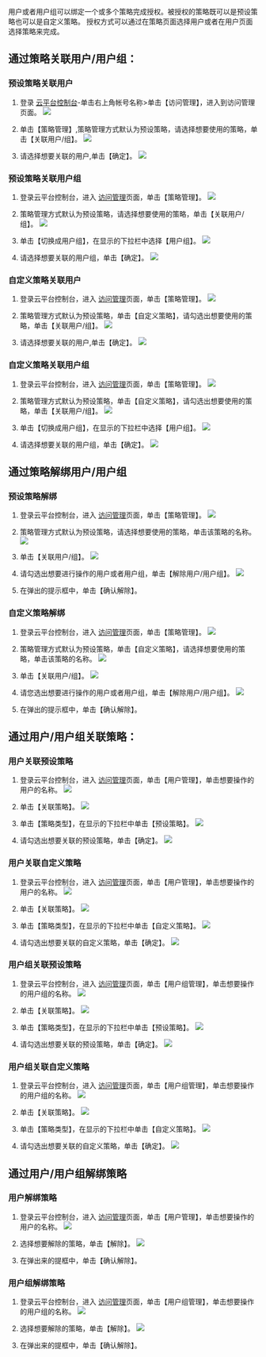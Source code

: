 用户或者用户组可以绑定一个或多个策略完成授权。被授权的策略既可以是预设策略也可以是自定义策略。
授权方式可以通过在策略页面选择用户或者在用户页面选择策略来完成。

## 通过策略关联用户/用户组： 

### 预设策略关联用户

1. 登录 [云平台控制台](http://console.tce.fsphere.cn/)-单击右上角帐号名称>单击【访问管理】，进入到访问管理页面。
![](http://imgcache.tce.fsphere.cn/image/mc.qcloudimg.com/static/img/410283c030920941c0237fdf9488a41b/26B09C9B+0466+4977+B4A7+A7B6F4D5205F+.png)

2. 单击【策略管理】,策略管理方式默认为预设策略，请选择想要使用的策略，单击【关联用户/组】。
![](http://imgcache.tce.fsphere.cn/image/mc.qcloudimg.com/static/img/bc3727622f2009c0479c6510826d57dd/image.png)

3. 请选择想要关联的用户,单击【确定】。
![](http://imgcache.tce.fsphere.cn/image/mc.qcloudimg.com/static/img/a90e766b4396eae04f9a76f841fb1414/image.png)

### 预设策略关联用户组

1. 登录云平台控制台，进入 [访问管理](http://console.tce.fsphere.cn/cam)页面，单击【策略管理】。
![](http://imgcache.tce.fsphere.cn/image/mc.qcloudimg.com/static/img/03bf16eed931434ab2ae855eda0bcf3e/image.png)

2. 策略管理方式默认为预设策略，请选择想要使用的策略，单击【关联用户/组】。
![](http://imgcache.tce.fsphere.cn/image/mc.qcloudimg.com/static/img/bc3727622f2009c0479c6510826d57dd/image.png)

3.  单击【切换成用户组】，在显示的下拉栏中选择【用户组】。
![](http://imgcache.tce.fsphere.cn/image/mc.qcloudimg.com/static/img/bdfb5baa866420a1924561a275ba1054/image.png)

4. 请选择想要关联的用户组，单击【确定】。
![](http://imgcache.tce.fsphere.cn/image/mc.qcloudimg.com/static/img/0e78661d5a3686bd588412fe1b4345a6/image.png)

### 自定义策略关联用户

1. 登录云平台控制台，进入 [访问管理](http://console.tce.fsphere.cn/cam)页面，单击【策略管理】。
![](http://imgcache.tce.fsphere.cn/image/mc.qcloudimg.com/static/img/03bf16eed931434ab2ae855eda0bcf3e/image.png)

2. 策略管理方式默认为预设策略，单击【自定义策略】，请勾选出想要使用的策略，单击【关联用户/组】。
![](http://imgcache.tce.fsphere.cn/image/mc.qcloudimg.com/static/img/e08a1ae5889de78e40067a0d44ba45f6/image.png)

3. 请选择想要关联的用户,单击【确定】。
![](http://imgcache.tce.fsphere.cn/image/mc.qcloudimg.com/static/img/a90e766b4396eae04f9a76f841fb1414/image.png)

### 自定义策略关联用户组

1. 登录云平台控制台，进入 [访问管理](http://console.tce.fsphere.cn/cam)页面，单击【策略管理】。
![](http://imgcache.tce.fsphere.cn/image/mc.qcloudimg.com/static/img/03bf16eed931434ab2ae855eda0bcf3e/image.png)

2. 策略管理方式默认为预设策略，单击【自定义策略】，请勾选出想要使用的策略，单击【关联用户/组】。
![](http://imgcache.tce.fsphere.cn/image/mc.qcloudimg.com/static/img/e08a1ae5889de78e40067a0d44ba45f6/image.png)

3.  单击【切换成用户组】，在显示的下拉栏中选择【用户组】。
![](http://imgcache.tce.fsphere.cn/image/mc.qcloudimg.com/static/img/bdfb5baa866420a1924561a275ba1054/image.png)

4. 请选择想要关联的用户组，单击【确定】。
![](http://imgcache.tce.fsphere.cn/image/mc.qcloudimg.com/static/img/0e78661d5a3686bd588412fe1b4345a6/image.png)

## 通过策略解绑用户/用户组
### 预设策略解绑

1. 登录云平台控制台，进入 [访问管理](http://console.tce.fsphere.cn/cam)页面，单击【策略管理】。
![](http://imgcache.tce.fsphere.cn/image/mc.qcloudimg.com/static/img/03bf16eed931434ab2ae855eda0bcf3e/image.png)

2. 策略管理方式默认为预设策略，请选择想要使用的策略，单击该策略的名称。
![](http://imgcache.tce.fsphere.cn/image/mc.qcloudimg.com/static/img/66ef0dfadeb2c2ce384eeeeb4658db0b/image.png)

3. 单击【关联用户/组】。
![](http://imgcache.tce.fsphere.cn/image/mc.qcloudimg.com/static/img/40ac698f1a5be666a21eb74b9646d126/image.png)

4. 请勾选出想要进行操作的用户或者用户组，单击【解除用户/用户组】。
![](http://imgcache.tce.fsphere.cn/image/mc.qcloudimg.com/static/img/f063993c65c25f2f74c9279671438159/image.png)

5. 在弹出的提示框中，单击【确认解除】。 

### 自定义策略解绑

1. 登录云平台控制台，进入 [访问管理](http://console.tce.fsphere.cn/cam)页面，单击【策略管理】。
![](http://imgcache.tce.fsphere.cn/image/mc.qcloudimg.com/static/img/03bf16eed931434ab2ae855eda0bcf3e/image.png)

2. 策略管理方式默认为预设策略，单击【自定义策略】，请选择想要使用的策略，单击该策略的名称。
![](http://imgcache.tce.fsphere.cn/image/mc.qcloudimg.com/static/img/6744e6e12f6cb446e7b7539b9ca3e5cc/image.png)

3. 单击【关联用户/组】。
![](http://imgcache.tce.fsphere.cn/image/mc.qcloudimg.com/static/img/bf59d352ee609f5d7d8f55efd9dbaf5f/image.png)

4. 请您选出想要进行操作的用户或者用户组，单击【解除用户/用户组】。
![](http://imgcache.tce.fsphere.cn/image/mc.qcloudimg.com/static/img/aaedb29dd09d2439a145d3919ff89242/image.png)

5. 在弹出的提示框中，单击【确认解除】。 


## 通过用户/用户组关联策略：

### 用户关联预设策略
1. 登录云平台控制台，进入 [访问管理](http://console.tce.fsphere.cn/cam)页面，单击【用户管理】，单击想要操作的用户的名称。
![](http://imgcache.tce.fsphere.cn/image/mc.qcloudimg.com/static/img/bebb642c367b5894ead34ac75fded059/image.png)

2. 单击【关联策略】。
![](http://imgcache.tce.fsphere.cn/image/mc.qcloudimg.com/static/img/08ba25dc49e9d5fcad2b2982982f4ba0/image.png)

3.  单击【策略类型】，在显示的下拉栏中单击【预设策略】。
![](http://imgcache.tce.fsphere.cn/image/mc.qcloudimg.com/static/img/f7f5c4319b4afe79549a4ace8ce385b8/image.png)

4. 请勾选出想要关联的预设策略，单击【确定】。
![](http://imgcache.tce.fsphere.cn/image/mc.qcloudimg.com/static/img/3b23d4375eaf0c7858d478b353d3963d/image.png)


### 用户关联自定义策略

1. 登录云平台控制台，进入 [访问管理](http://console.tce.fsphere.cn/cam)页面，单击【用户管理】，单击想要操作的用户的名称。
![](http://imgcache.tce.fsphere.cn/image/mc.qcloudimg.com/static/img/bebb642c367b5894ead34ac75fded059/image.png)

2. 单击【关联策略】。
![](http://imgcache.tce.fsphere.cn/image/mc.qcloudimg.com/static/img/08ba25dc49e9d5fcad2b2982982f4ba0/image.png)

3.  单击【策略类型】，在显示的下拉栏中单击【自定义策略】。
![](http://imgcache.tce.fsphere.cn/image/mc.qcloudimg.com/static/img/2462fdec31f953925326895a7456d7be/image.png)

4. 请勾选出想要关联的自定义策略，单击【确定】。
![](http://imgcache.tce.fsphere.cn/image/mc.qcloudimg.com/static/img/d82e0b52bb9ed8ccbd12dbb222e9858b/image.png)

### 用户组关联预设策略

1. 登录云平台控制台，进入 [访问管理](http://console.tce.fsphere.cn/cam)页面，单击【用户组管理】，单击想要操作的用户组的名称。
![](http://imgcache.tce.fsphere.cn/image/mc.qcloudimg.com/static/img/833e9c8a9aa10e1b4803d5ea0bcd8174/image.png)

2. 单击【关联策略】。
![](http://imgcache.tce.fsphere.cn/image/mc.qcloudimg.com/static/img/9754c545f20d8377a1b81dc53b78fa7a/image.png)

3.  单击【策略类型】，在显示的下拉栏中单击【预设策略】。
![](http://imgcache.tce.fsphere.cn/image/mc.qcloudimg.com/static/img/7a2bd45485f67e7ae3fb5494940570cf/image.png)

4. 请勾选出想要关联的预设策略，单击【确定】。
![](http://imgcache.tce.fsphere.cn/image/mc.qcloudimg.com/static/img/288aa44916e60ad8b57412d8b9eb59bc/image.png)

### 用户组关联自定义策略

1. 登录云平台控制台，进入 [访问管理](http://console.tce.fsphere.cn/cam)页面，单击【用户组管理】，单击想要操作的用户组的名称。
![](http://imgcache.tce.fsphere.cn/image/mc.qcloudimg.com/static/img/833e9c8a9aa10e1b4803d5ea0bcd8174/image.png)

2. 单击【关联策略】。
![](http://imgcache.tce.fsphere.cn/image/mc.qcloudimg.com/static/img/9754c545f20d8377a1b81dc53b78fa7a/image.png)

3.  单击【策略类型】，在显示的下拉栏中单击【自定义策略】。
![](http://imgcache.tce.fsphere.cn/image/mc.qcloudimg.com/static/img/6eabafa6c4929bc04e3e9af248d813d7/image.png)

4. 请勾选出想要关联的自定义策略，单击【确定】。
![](http://imgcache.tce.fsphere.cn/image/mc.qcloudimg.com/static/img/8ea44a1e73dc5a46fd6fd1a40a3f63d5/image.png)


## 通过用户/用户组解绑策略

### 用户解绑策略
1. 登录云平台控制台，进入 [访问管理](http://console.tce.fsphere.cn/cam)页面，单击【用户管理】，单击想要操作的用户的名称。
![](http://imgcache.tce.fsphere.cn/image/mc.qcloudimg.com/static/img/bebb642c367b5894ead34ac75fded059/image.png)

2. 选择想要解除的策略，单击【解除】。
![](http://imgcache.tce.fsphere.cn/image/mc.qcloudimg.com/static/img/83d477635ff8e034f54eb0100c93918c/image.png)

3. 在弹出来的提框中，单击【确认解除】。




### 用户组解绑策略

1. 登录云平台控制台，进入 [访问管理](http://console.tce.fsphere.cn/cam)页面，单击【用户组管理】，单击想要操作的用户组的名称。
![](http://imgcache.tce.fsphere.cn/image/mc.qcloudimg.com/static/img/833e9c8a9aa10e1b4803d5ea0bcd8174/image.png)

2. 选择想要解除的策略，单击【解除】。
![](http://imgcache.tce.fsphere.cn/image/mc.qcloudimg.com/static/img/0d94736ec6943dc238190319293c771a/image.png)

3. 在弹出来的提框中，单击【确认解除】。